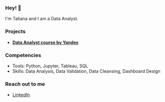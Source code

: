 ### Hey! 👋

I'm Tatiana and I am a Data Analyst.

### Projects
-  **[Data Analyst course by Yandex](https://github.com/tatiana-to/yandex-data-analytics-projects)**

### Competencies
- Tools: Python, Jupyter, Tableau, SQL
- Skills: Data Analysis, Data Validation, Data Cleansing, Dashboard Design

### Reach out to me
- [LinkedIn](https://www.linkedin.com/in/tatiana-to)
